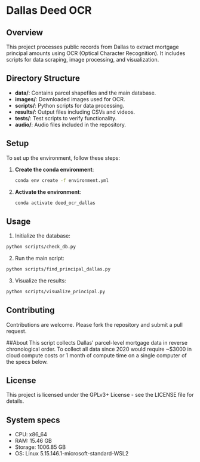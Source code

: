 # Dallas Deed OCR

## Overview
This project processes public records from Dallas to extract mortgage principal amounts using OCR (Optical Character Recognition). It includes scripts for data scraping, image processing, and visualization.

## Directory Structure
- **data/**: Contains parcel shapefiles and the main database.
- **images/**: Downloaded images used for OCR.
- **scripts/**: Python scripts for data processing.
- **results/**: Output files including CSVs and videos.
- **tests/**: Test scripts to verify functionality.
- **audio/**: Audio files included in the repository.

## Setup
To set up the environment, follow these steps:

1. **Create the conda environment**:
   ```bash
   conda env create -f environment.yml
   ```

2. **Activate the environment**:
   ```bash
   conda activate deed_ocr_dallas
   ```
## Usage
1. Initialize the database:

```bash
python scripts/check_db.py
```

2. Run the main script:
```bash
python scripts/find_principal_dallas.py
```

3. Visualize the results:
```bash
python scripts/visualize_principal.py
```

## Contributing
Contributions are welcome. Please fork the repository and submit a pull request.

##About
This script collects Dallas' parcel-level mortgage data in reverse chronological order. To collect all data since 2020 would require ~$3000 in cloud compute costs or 1 month of compute time on a single computer of the specs below.

## License
This project is licensed under the GPLv3+ License - see the LICENSE file for details.

## System specs
- CPU: x86_64
- RAM: 15.46 GB
- Storage: 1006.85 GB
- OS: Linux 5.15.146.1-microsoft-standard-WSL2
